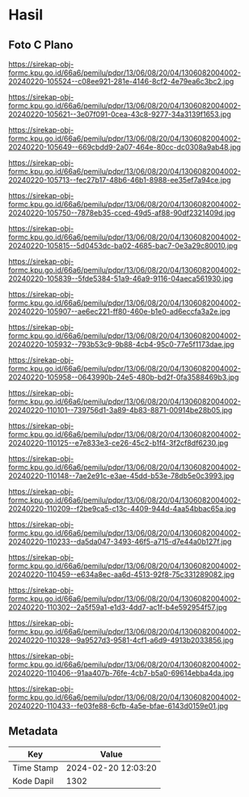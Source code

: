 # Hasil

## Foto C Plano

https://sirekap-obj-formc.kpu.go.id/66a6/pemilu/pdpr/13/06/08/20/04/1306082004002-20240220-105524--c08ee921-281e-4146-8cf2-4e79ea6c3bc2.jpg

https://sirekap-obj-formc.kpu.go.id/66a6/pemilu/pdpr/13/06/08/20/04/1306082004002-20240220-105621--3e07f091-0cea-43c8-9277-34a3139f1653.jpg

https://sirekap-obj-formc.kpu.go.id/66a6/pemilu/pdpr/13/06/08/20/04/1306082004002-20240220-105649--669cbdd9-2a07-464e-80cc-dc0308a9ab48.jpg

https://sirekap-obj-formc.kpu.go.id/66a6/pemilu/pdpr/13/06/08/20/04/1306082004002-20240220-105713--fec27b17-48b6-46b1-8988-ee35ef7a94ce.jpg

https://sirekap-obj-formc.kpu.go.id/66a6/pemilu/pdpr/13/06/08/20/04/1306082004002-20240220-105750--7878eb35-cced-49d5-af88-90df2321409d.jpg

https://sirekap-obj-formc.kpu.go.id/66a6/pemilu/pdpr/13/06/08/20/04/1306082004002-20240220-105815--5d0453dc-ba02-4685-bac7-0e3a29c80010.jpg

https://sirekap-obj-formc.kpu.go.id/66a6/pemilu/pdpr/13/06/08/20/04/1306082004002-20240220-105839--5fde5384-51a9-46a9-9116-04aeca561930.jpg

https://sirekap-obj-formc.kpu.go.id/66a6/pemilu/pdpr/13/06/08/20/04/1306082004002-20240220-105907--ae6ec221-ff80-460e-b1e0-ad6eccfa3a2e.jpg

https://sirekap-obj-formc.kpu.go.id/66a6/pemilu/pdpr/13/06/08/20/04/1306082004002-20240220-105932--793b53c9-9b88-4cb4-95c0-77e5f1173dae.jpg

https://sirekap-obj-formc.kpu.go.id/66a6/pemilu/pdpr/13/06/08/20/04/1306082004002-20240220-105958--0643990b-24e5-480b-bd2f-0fa3588469b3.jpg

https://sirekap-obj-formc.kpu.go.id/66a6/pemilu/pdpr/13/06/08/20/04/1306082004002-20240220-110101--739756d1-3a89-4b83-8871-00914be28b05.jpg

https://sirekap-obj-formc.kpu.go.id/66a6/pemilu/pdpr/13/06/08/20/04/1306082004002-20240220-110125--e7e833e3-ce26-45c2-b1f4-3f2cf8df6230.jpg

https://sirekap-obj-formc.kpu.go.id/66a6/pemilu/pdpr/13/06/08/20/04/1306082004002-20240220-110148--7ae2e91c-e3ae-45dd-b53e-78db5e0c3993.jpg

https://sirekap-obj-formc.kpu.go.id/66a6/pemilu/pdpr/13/06/08/20/04/1306082004002-20240220-110209--f2be9ca5-c13c-4409-944d-4aa54bbac65a.jpg

https://sirekap-obj-formc.kpu.go.id/66a6/pemilu/pdpr/13/06/08/20/04/1306082004002-20240220-110233--da5da047-3493-46f5-a715-d7e44a0b127f.jpg

https://sirekap-obj-formc.kpu.go.id/66a6/pemilu/pdpr/13/06/08/20/04/1306082004002-20240220-110459--e634a8ec-aa6d-4513-92f8-75c331289082.jpg

https://sirekap-obj-formc.kpu.go.id/66a6/pemilu/pdpr/13/06/08/20/04/1306082004002-20240220-110302--2a5f59a1-e1d3-4dd7-ac1f-b4e592954f57.jpg

https://sirekap-obj-formc.kpu.go.id/66a6/pemilu/pdpr/13/06/08/20/04/1306082004002-20240220-110328--9a9527d3-9581-4cf1-a6d9-4913b2033856.jpg

https://sirekap-obj-formc.kpu.go.id/66a6/pemilu/pdpr/13/06/08/20/04/1306082004002-20240220-110406--91aa407b-76fe-4cb7-b5a0-69614ebba4da.jpg

https://sirekap-obj-formc.kpu.go.id/66a6/pemilu/pdpr/13/06/08/20/04/1306082004002-20240220-110433--fe03fe88-6cfb-4a5e-bfae-6143d0159e01.jpg


## Metadata

| Key        | Value               |
| ---------- | ------------------- |
| Time Stamp | 2024-02-20 12:03:20 |
| Kode Dapil | 1302                |



